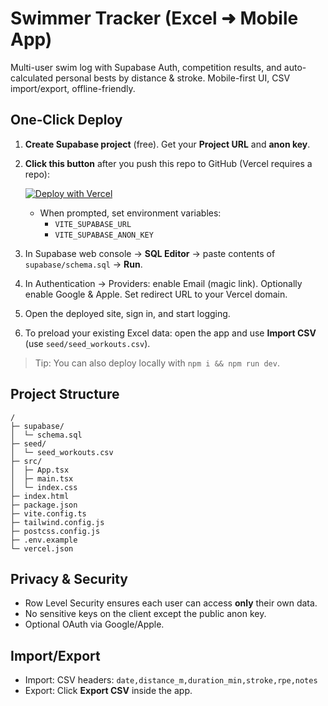 # Swimmer Tracker (Excel ➜ Mobile App)

Multi-user swim log with Supabase Auth, competition results, and auto-calculated personal bests by distance & stroke. Mobile-first UI, CSV import/export, offline-friendly.

## One‑Click Deploy

1. **Create Supabase project** (free). Get your **Project URL** and **anon key**.
2. **Click this button** after you push this repo to GitHub (Vercel requires a repo):

   [![Deploy with Vercel](https://vercel.com/button)](https://vercel.com/new/clone)

   - When prompted, set environment variables:
     - `VITE_SUPABASE_URL`
     - `VITE_SUPABASE_ANON_KEY`
3. In Supabase web console → **SQL Editor** → paste contents of `supabase/schema.sql` → **Run**.
4. In Authentication → Providers: enable Email (magic link). Optionally enable Google & Apple. Set redirect URL to your Vercel domain.
5. Open the deployed site, sign in, and start logging.
6. To preload your existing Excel data: open the app and use **Import CSV** (use `seed/seed_workouts.csv`).

> Tip: You can also deploy locally with `npm i && npm run dev`.

## Project Structure

```
/
├─ supabase/
│  └─ schema.sql
├─ seed/
│  └─ seed_workouts.csv
├─ src/
│  ├─ App.tsx
│  ├─ main.tsx
│  └─ index.css
├─ index.html
├─ package.json
├─ vite.config.ts
├─ tailwind.config.js
├─ postcss.config.js
├─ .env.example
└─ vercel.json
```

## Privacy & Security

- Row Level Security ensures each user can access **only** their own data.
- No sensitive keys on the client except the public anon key.
- Optional OAuth via Google/Apple.

## Import/Export

- Import: CSV headers: `date,distance_m,duration_min,stroke,rpe,notes`
- Export: Click **Export CSV** inside the app.
